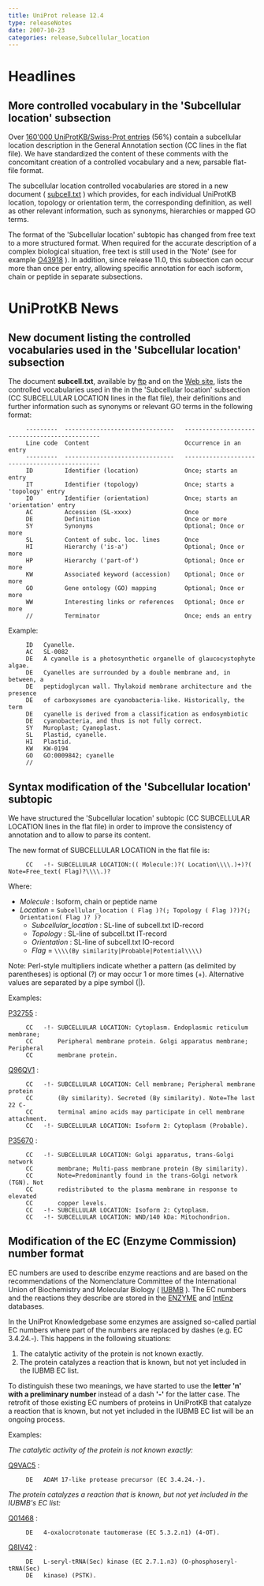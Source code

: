 ```yaml
---
title: UniProt release 12.4
type: releaseNotes
date: 2007-10-23
categories: release,Subcellular_location
---
```


# Headlines

## More controlled vocabulary in the 'Subcellular location' subsection

Over [160'000 UniProtKB/Swiss-Prot entries](http://www.uniprot.org/uniprotkb?query=annotation%3A%28type%3A%22subcellular+location%22%29+AND+reviewed%3Ayes) (56%) contain a subcellular location description in the General Annotation section (CC lines in the flat file). We have standardized the content of these comments with the concomitant creation of a controlled vocabulary and a new, parsable flat-file format.

The subcellular location controlled vocabularies are stored in a new document ( [subcell.txt](https://ftp.uniprot.org/pub/databases/uniprot/current_release/knowledgebase/complete/docs/subcell) ) which provides, for each individual UniProtKB location, topology or orientation term, the corresponding definition, as well as other relevant information, such as synonyms, hierarchies or mapped GO terms.

The format of the 'Subcellular location' subtopic has changed from free text to a more structured format. When required for the accurate description of a complex biological situation, free text is still used in the 'Note' (see for example [O43918](http://www.uniprot.org/uniprotkb/O43918#section_comments) ). In addition, since release 11.0, this subsection can occur more than once per entry, allowing specific annotation for each isoform, chain or peptide in separate subsections.

# UniProtKB News

## New document listing the controlled vocabularies used in the 'Subcellular location' subsection

The document **subcell.txt**, available by [ftp](ftp://ftp.uniprot.org/pub/databases/uniprot/knowledgebase/docs/subcell.txt) and on the [Web site](https://ftp.uniprot.org/pub/databases/uniprot/current_release/knowledgebase/complete/docs/subcell), lists the controlled vocabularies used in the in the 'Subcellular location' subsection (CC SUBCELLULAR LOCATION lines in the flat file), their definitions and further information such as synonyms or relevant GO terms in the following format:

         ---------  -------------------------------   ----------------------------------------------
         Line code  Content                           Occurrence in an entry
         ---------  -------------------------------   ----------------------------------------------
         ID         Identifier (location)             Once; starts an entry
         IT         Identifier (topology)             Once; starts a 'topology' entry
         IO         Identifier (orientation)          Once; starts an 'orientation' entry
         AC         Accession (SL-xxxx)               Once
         DE         Definition                        Once or more
         SY         Synonyms                          Optional; Once or more
         SL         Content of subc. loc. lines       Once
         HI         Hierarchy ('is-a')                Optional; Once or more
         HP         Hierarchy ('part-of')             Optional; Once or more
         KW         Associated keyword (accession)    Optional; Once or more
         GO         Gene ontology (GO) mapping        Optional; Once or more
         WW         Interesting links or references   Optional; Once or more
         //         Terminator                        Once; ends an entry

Example:

         ID   Cyanelle.
         AC   SL-0082
         DE   A cyanelle is a photosynthetic organelle of glaucocystophyte algae.
         DE   Cyanelles are surrounded by a double membrane and, in between, a
         DE   peptidoglycan wall. Thylakoid membrane architecture and the presence
         DE   of carboxysomes are cyanobacteria-like. Historically, the term
         DE   cyanelle is derived from a classification as endosymbiotic
         DE   cyanobacteria, and thus is not fully correct.
         SY   Muroplast; Cyanoplast.
         SL   Plastid, cyanelle.
         HI   Plastid.
         KW   KW-0194
         GO   GO:0009842; cyanelle
         //

## Syntax modification of the 'Subcellular location' subtopic

We have structured the 'Subcellular location' subtopic (CC SUBCELLULAR LOCATION lines in the flat file) in order to improve the consistency of annotation and to allow to parse its content.

The new format of SUBCELLULAR LOCATION in the flat file is:

         CC   -!- SUBCELLULAR LOCATION:(( Molecule:)?( Location\\\\.)+)?( Note=Free_text( Flag)?\\\\.)?

Where:

- _Molecule_ : Isoform, chain or peptide name
- _Location_ = `Subcellular_location ( Flag )?(; Topology ( Flag )?)?(; Orientation( Flag )? )?`
  - _Subcellular_location_ : SL-line of subcell.txt ID-record
  - _Topology_ : SL-line of subcell.txt IT-record
  - _Orientation_ : SL-line of subcell.txt IO-record
  - _Flag_ = `\\\\(By similarity|Probable|Potential\\\\)`

Note: Perl-style multipliers indicate whether a pattern (as delimited by parentheses) is optional (?) or may occur 1 or more times (+). Alternative values are separated by a pipe symbol (\|).

Examples:

[P32755](http://www.uniprot.org/uniprotkb/P32755#section_comments) :

         CC   -!- SUBCELLULAR LOCATION: Cytoplasm. Endoplasmic reticulum membrane;
         CC       Peripheral membrane protein. Golgi apparatus membrane; Peripheral
         CC       membrane protein.

[Q96QV1](http://www.uniprot.org/uniprotkb/Q96QV1#section_comments) :

         CC   -!- SUBCELLULAR LOCATION: Cell membrane; Peripheral membrane protein
         CC       (By similarity). Secreted (By similarity). Note=The last 22 C-
         CC       terminal amino acids may participate in cell membrane attachment.
         CC   -!- SUBCELLULAR LOCATION: Isoform 2: Cytoplasm (Probable).

[P35670](http://www.uniprot.org/uniprotkb/P35670#section_comments) :

         CC   -!- SUBCELLULAR LOCATION: Golgi apparatus, trans-Golgi network
         CC       membrane; Multi-pass membrane protein (By similarity).
         CC       Note=Predominantly found in the trans-Golgi network (TGN). Not
         CC       redistributed to the plasma membrane in response to elevated
         CC       copper levels.
         CC   -!- SUBCELLULAR LOCATION: Isoform 2: Cytoplasm.
         CC   -!- SUBCELLULAR LOCATION: WND/140 kDa: Mitochondrion.

## Modification of the EC (Enzyme Commission) number format

EC numbers are used to describe enzyme reactions and are based on the recommendations of the Nomenclature Committee of the International Union of Biochemistry and Molecular Biology ( [IUBMB](http://www.chem.qmul.ac.uk/iubmb/enzyme/) ). The EC numbers and the reactions they describe are stored in the [ENZYME](http://www.expasy.org/enzyme/) and [IntEnz](http://www.ebi.ac.uk/intenz/) databases.

In the UniProt Knowledgebase some enzymes are assigned so-called partial EC numbers where part of the numbers are replaced by dashes (e.g. EC 3.4.24.-). This happens in the following situations:

1.  The catalytic activity of the protein is not known exactly.
2.  The protein catalyzes a reaction that is known, but not yet included in the IUBMB EC list.

To distinguish these two meanings, we have started to use the **letter 'n' with a preliminary number** instead of a dash **'-'** for the latter case. The retrofit of those existing EC numbers of proteins in UniProtKB that catalyze a reaction that is known, but not yet included in the IUBMB EC list will be an ongoing process.

Examples:

_The catalytic activity of the protein is not known exactly:_

[Q9VAC5](http://www.uniprot.org/uniprotkb/Q9VAC5#section_name) :

         DE   ADAM 17-like protease precursor (EC 3.4.24.-).

_The protein catalyzes a reaction that is known, but not yet included in the IUBMB's EC list:_

[Q01468](http://www.uniprot.org/uniprotkb/Q01468#section_name) :

         DE   4-oxalocrotonate tautomerase (EC 5.3.2.n1) (4-OT).

[Q8IV42](http://www.uniprot.org/uniprotkb/Q8IV42#section_name) :

         DE   L-seryl-tRNA(Sec) kinase (EC 2.7.1.n3) (O-phosphoseryl-tRNA(Sec)
         DE   kinase) (PSTK).
